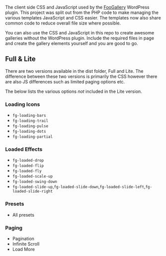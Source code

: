 The client side CSS and JavaScript used by the [FooGallery](https://github.com/fooplugins/foogallery) WordPress plugin. This project was split out from the PHP code to make managing the various templates JavaScript and CSS easier. The templates now also share common code to reduce overall file size where possible.

You can also use the CSS and JavaScript in this repo to create awesome galleries without the WordPress plugin. Include the required files in page and create the gallery elements yourself and you are good to go.

## Full & Lite

There are two versions available in the dist folder, Full and Lite. The difference between these two versions is primarily the CSS however there are also JS differences such as limited paging options etc.

The below lists the various options *not* included in the Lite version.

### Loading Icons

* `fg-loading-bars`
* `fg-loading-trail`
* `fg-loading-pulse`
* `fg-loading-dots`
* `fg-loading-partial`

### Loaded Effects

* `fg-loaded-drop`
* `fg-loaded-flip`
* `fg-loaded-fly`
* `fg-loaded-scale-up`
* `fg-loaded-swing-down`
* `fg-loaded-slide-up`,`fg-loaded-slide-down`,`fg-loaded-slide-left`,`fg-loaded-slide-right`

### Presets

* All presets

### Paging

* Pagination
* Infinite Scroll
* Load More